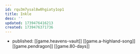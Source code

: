 ```yaml
---
id: rqu3m7ysal8w0hgiaty1op1
title: Inkle
desc: ''
updated: 1739476416213
created: 1739476371736
---
```


- published: [[game.heavens-vault]] [[game.a-highland-song]] [[game.pendragon]] [[game.80-days]]